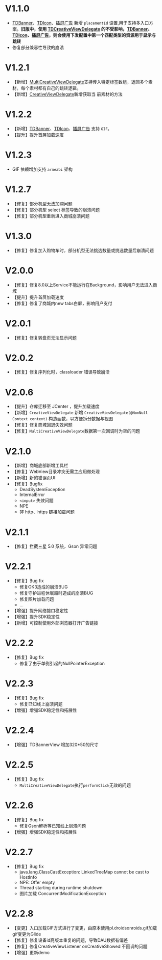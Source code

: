 # V1.1.0
- [TDBanner](../README.md/#tdbanner)、[TDIcon](../README.md/#tdicon)、[插屏广告](../README.md/#interstitialview) 新增 `placementId` 设置,用于支持多入口方案。**旧版中，使用 [TDCreativeViewDelegate](../README.md/#tdcreativeviewdelegate) 的不受影响，[TDBanner](../README.md/#tdbanner)、[TDIcon](../README.md/#tdicon)、[插屏广告](../README.md/#interstitialview)，则会使用下发配置中第一个匹配类型的资源用于显示与跳转**
- 修复部分兼容性导致的崩溃

# V1.2.1
- 【新增】[MultiCreativeViewDelegate](../README.md/#multiCreativeViewDelegate)支持传入特定标签数组，返回多个素材，每个素材都有自己的跳转逻辑。
- 【新增】[CreativeViewDelegate](../README.md/#creativeViewDelegate)新增获取当
前素材的方法

# V1.2.2

- 【新增】[TDBanner](../README.md/#tdbanner)、[TDIcon](../README.md/#tdicon)、[插屏广告](../README.md/#interstitialview) 支持 `GIF`。
- 【提升】提升首屏加载速度

# V1.2.3

- GIF 依赖增加支持 `armeabi` 架构

# V1.2.7

- 【修复】部分机型无法加购问题
- 【修复】部分机型 select 标签导致的崩溃问题
- 【修复】部分机型重新进入商城崩溃问题

# V1.3.0

- 【修复】修复加入购物车时，部分机型无法挑选数量或挑选数量后崩溃问题

# V2.0.0

- 【修复】修复8.0以上Service不能运行在Background，影响用户无法进入商城
- 【提升】提升首屏加载速度
- 【修复】修复了商城内new tabs白屏，影响用户支付

# V2.0.1

- 【修复】修复转盘页无法显示问题

# V2.0.2

- 【修复】修复序列化时，classloader 错误导致崩溃

# V2.0.6

- 【提升】仓库迁移至 JCenter ，提升加载速度
- 【新增】`CreativeViewDelegate` 新增 `CreativeViewDelegate(@NonNull Context context)` 构造函数，以方便拆分数据与视图
- 【修复】修复商城回退失效问题
- 【修复】`MultiCreativeViewDelegate`数据第一次回调时为空的问题 

# V2.1.0

- 【新增】商城底部新增工具栏
- 【修复】WebView目录冲突无需主应用做处理
- 【新增】新的错误页UI
- 【修复】Bugfix
    - DeadSystemException 
    - InternalError
    - `<input>` 失效问题
    - NPE
    - 非 http、https 链接加载问题
    
# V2.1.1

- 【修复】拦截三星 5.0 系统，Gson 异常问题

# V2.2.1
- 【修复】Bug fix
    - 修复OK3造成的崩溃BUG
    - 修复守护进程休眠超时造成的崩溃BUG
    - 修复图片加载问题
    - ...
- 【增强】提升网络接口稳定性
- 【增强】提升SDK稳定性
- 【新增】可控制使用外部浏览器打开广告链接

# V2.2.2
- 【修复】Bug fix
    - 修复了由于单例引起的NullPointerException

# V2.2.3
- 【修复】Bug fix
    - 修复已知线上崩溃问题
- 【增强】增强SDK稳定性和拓展性

# V2.2.4
- 【增强】TDBannerView 增加320*50的尺寸

# V2.2.5
- 【修复】Bug fix
    - `MultiCreativeViewDelegate`执行`performClick`无效的问题

# V2.2.6
- 【修复】Bug fix
    - 修复Gson解析等已知线上崩溃问题
- 【增强】增强SDK稳定性和拓展性

# V2.2.7
- 【修复】Bug fix
     - java.lang.ClassCastException: LinkedTreeMap cannot be cast to HostInfo
     - NPE: Offer empty
     - Thread starting during runtime shutdown
     - 图片加载 ConcurrentModificationException

# V2.2.8
- 【变更】入口加载GIF方式进行了变更，由原本使用pl.droidsonroids.gif加载gif变更为Glide
- 【修复】修复设备id高版本重复的问题，导致DAU数据有偏差
- 【修复】修复CreativeViewListener onCreativeShowed 不回调的问题
- 【增强】更新demo